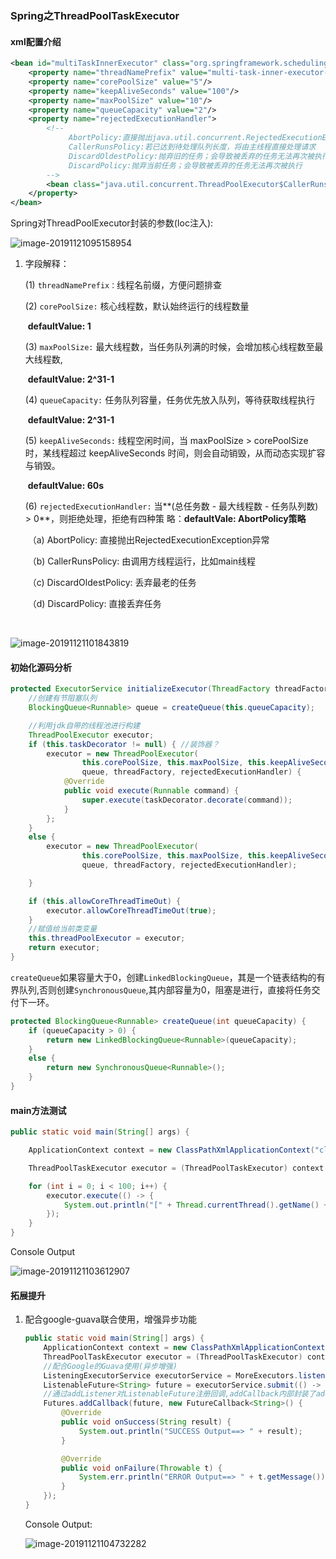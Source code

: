 ### Spring之ThreadPoolTaskExecutor

#### xml配置介绍

```xml
<bean id="multiTaskInnerExecutor" class="org.springframework.scheduling.concurrent.ThreadPoolTaskExecutor">
    <property name="threadNamePrefix" value="multi-task-inner-executor-"/>
    <property name="corePoolSize" value="5"/>
    <property name="keepAliveSeconds" value="100"/>
    <property name="maxPoolSize" value="10"/>
    <property name="queueCapacity" value="2"/>
    <property name="rejectedExecutionHandler">
        <!--
             AbortPolicy:直接抛出java.util.concurrent.RejectedExecutionException异常
             CallerRunsPolicy:若已达到待处理队列长度，将由主线程直接处理请求
             DiscardOldestPolicy:抛弃旧的任务；会导致被丢弃的任务无法再次被执行
             DiscardPolicy:抛弃当前任务；会导致被丢弃的任务无法再次被执行
        -->
        <bean class="java.util.concurrent.ThreadPoolExecutor$CallerRunsPolicy"/>
    </property>
</bean>
```

Spring对ThreadPoolExecutor封装的参数(Ioc注入):

![image-20191121095158954](C:\Users\72069560\AppData\Roaming\Typora\typora-user-images\image-20191121095158954.png)

1. 字段解释：

   (1) `threadNamePrefix：`线程名前缀，方便问题排查

   (2) `corePoolSize:` 核心线程数，默认始终运行的线程数量  

   ​								  **defaultValue: 1**

   (3) `maxPoolSize:` 最大线程数，当任务队列满的时候，会增加核心线程数至最大线程数,

   ​								**defaultValue: 2^31-1**

   (4) `queueCapacity:` 任务队列容量，任务优先放入队列，等待获取线程执行

   ​									 **defaultValue: 2^31-1**

   (5) `keepAliveSeconds:` 线程空闲时间，当 maxPoolSize > corePoolSize时，某线程超过 keepAliveSeconds 										   时间，则会自动销毁，从而动态实现扩容与销毁。

   ​										   **defaultValue: 60s**											

   (6) `rejectedExecutionHandler:` 当**(总任务数 - 最大线程数 - 任务队列数) > 0**，则拒绝处理，拒绝有四种策															略：**defaultVale: AbortPolicy策略**

   ​																（a) AbortPolicy: 直接抛出RejectedExecutionException异常

   ​																（b) CallerRunsPolicy: 由调用方线程运行，比如main线程

   ​																（c) DiscardOldestPolicy: 丢弃最老的任务

   ​																（d) DiscardPolicy: 直接丢弃任务

   ​                      

![image-20191121101843819](C:\Users\72069560\AppData\Roaming\Typora\typora-user-images\image-20191121101843819.png)

#### 初始化源码分析

```java
protected ExecutorService initializeExecutor(ThreadFactory threadFactory, 	RejectedExecutionHandler rejectedExecutionHandler) {
	//创建有节阻塞队列
	BlockingQueue<Runnable> queue = createQueue(this.queueCapacity);

    //利用jdk自带的线程池进行构建
	ThreadPoolExecutor executor;
	if (this.taskDecorator != null) { //装饰器？
		executor = new ThreadPoolExecutor(
				this.corePoolSize, this.maxPoolSize, this.keepAliveSeconds, TimeUnit.SECONDS,
				queue, threadFactory, rejectedExecutionHandler) {
			@Override
			public void execute(Runnable command) {
				super.execute(taskDecorator.decorate(command));
			}
		};
	}
	else {
		executor = new ThreadPoolExecutor(
				this.corePoolSize, this.maxPoolSize, this.keepAliveSeconds, TimeUnit.SECONDS,
				queue, threadFactory, rejectedExecutionHandler);

	}

	if (this.allowCoreThreadTimeOut) {
		executor.allowCoreThreadTimeOut(true);
	}
	//赋值给当前类变量
	this.threadPoolExecutor = executor;
	return executor;
}
```

`createQueue`如果容量大于0，创建`LinkedBlockingQueue`，其是一个链表结构的有界队列,否则创建`SynchronousQueue`,其内部容量为0，阻塞是进行，直接将任务交付下一环。

```java
protected BlockingQueue<Runnable> createQueue(int queueCapacity) {
    if (queueCapacity > 0) {
        return new LinkedBlockingQueue<Runnable>(queueCapacity);
    }
    else {
        return new SynchronousQueue<Runnable>();
    }
}
```

#### main方法测试

```java
public static void main(String[] args) {

    ApplicationContext context = new ClassPathXmlApplicationContext("classpath:spring-servlet.xml");

    ThreadPoolTaskExecutor executor = (ThreadPoolTaskExecutor) context.getBean("multiTaskInnerExecutor");

    for (int i = 0; i < 100; i++) {
        executor.execute(() -> {
            System.out.println("[" + Thread.currentThread().getName() + "]:线程池启动了");
        });
    }
}
```

Console Output

![image-20191121103612907](C:\Users\72069560\AppData\Roaming\Typora\typora-user-images\image-20191121103612907.png)



#### 拓展提升

1. 配合google-guava联合使用，增强异步功能

   ```java
   public static void main(String[] args) {
       ApplicationContext context = new ClassPathXmlApplicationContext("classpath:spring-servlet.xml");
       ThreadPoolTaskExecutor executor = (ThreadPoolTaskExecutor) context.getBean("multiTaskInnerExecutor");
       //配合Google的Guava使用(异步增强)
       ListeningExecutorService executorService = MoreExecutors.listeningDecorator(executor.getThreadPoolExecutor());
       ListenableFuture<String> future = executorService.submit(() -> "测试Guava输出");
       //通过addListener对ListenableFuture注册回调,addCallback内部封装了addListener
       Futures.addCallback(future, new FutureCallback<String>() {
           @Override
           public void onSuccess(String result) {
               System.out.println("SUCCESS Output==> " + result);
           }
   
           @Override
           public void onFailure(Throwable t) {
               System.err.println("ERROR Output==> " + t.getMessage());
           }
       });
   }
   ```

   Console Output:

   ![image-20191121104732282](C:\Users\72069560\AppData\Roaming\Typora\typora-user-images\image-20191121104732282.png)